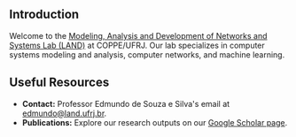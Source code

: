 ## Introduction
Welcome to the [Modeling, Analysis and Development of Networks and Systems Lab (LAND)](https://antigo.coppe.ufrj.br/pt-br/pesquisa/laboratorios/laboratorio-de-modelagem-analise-e-desenvolvimento-de-redes-e-sistemas-de) at COPPE/UFRJ. Our lab specializes in computer systems modeling and analysis, computer networks, and machine learning. 

## Useful Resources
- **Contact:** Professor Edmundo de Souza e Silva's email at [edmundo@land.ufrj.br](mailto:edmundo@land.ufrj.br).
- **Publications:** Explore our research outputs on our [Google Scholar page](https://scholar.google.com/citations?user=r9ngIuMAAAAJ&hl=en&oi=ao).

<!--

**Here are some ideas to get you started:**

🙋‍♀️ A short introduction - what is your organization all about?
🌈 Contribution guidelines - how can the community get involved?
👩‍💻 Useful resources - where can the community find your docs? Is there anything else the community should know?
🍿 Fun facts - what does your team eat for breakfast?
🧙 Remember, you can do mighty things with the power of [Markdown](https://docs.github.com/github/writing-on-github/getting-started-with-writing-and-formatting-on-github/basic-writing-and-formatting-syntax)
-->
